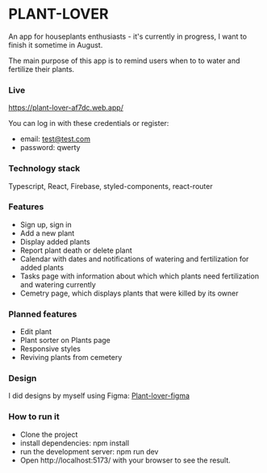 # PLANT-LOVER
An app for houseplants enthusiasts - it's currently in progress, I want to finish it sometime in August.

The main purpose of this app is to remind users when to to water and fertilize their plants.

### Live
https://plant-lover-af7dc.web.app/

You can log in with these credentials or register:
- email: test@test.com
- password: qwerty

### Technology stack
Typescript, React, Firebase, styled-components, react-router

### Features
- Sign up, sign in
- Add a new plant
- Display added plants
- Report plant death or delete plant
- Calendar with dates and notifications of watering and fertilization for added plants
- Tasks page with information about which which plants need fertilization and watering currently
- Cemetry page, which displays plants that were killed by its owner

### Planned features
- Edit plant
- Plant sorter on Plants page
- Responsive styles
- Reviving plants from cemetery 

### Design
I did designs by myself using Figma: [Plant-lover-figma](https://www.figma.com/file/3aZ2Ivjdoy4MaVk2J0xUmx/plant_lover_NEW?type=design&node-id=0-1&mode=design&t=GIbQkowlgBF4MJoC-0)

### How to run it
- Clone the project
- install dependencies: npm install
- run the development server: npm run dev
- Open http://localhost:5173/ with your browser to see the result.
